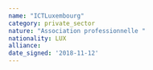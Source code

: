 ```yaml
---
name: "ICTLuxembourg"
category: private_sector
nature: "Association professionnelle "
nationality: LUX
alliance: 
date_signed: '2018-11-12'
---
```

    